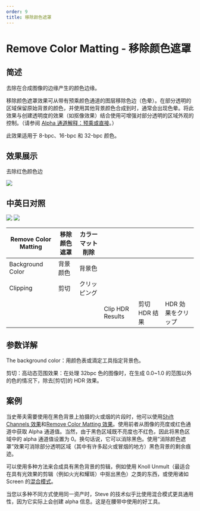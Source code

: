 ```yaml
---
order: 9
title: 移除颜色遮罩
---
```


# Remove Color Matting - 移除颜色遮罩

## 简述

去除在合成图像的边缘产生的颜色边缘。

移除颜色遮罩效果可从带有预乘颜色通道的图层移除色边（色晕）。在部分透明的区域保留原始背景的颜色，并使用其他背景颜色合成到时，通常会出现色晕。将此效果与创建透明度的效果（如抠像效果）结合使用可增强对部分透明的区域外观的控制。（请参阅
[Alpha 通道解释：预乘或直接](https://helpx.adobe.com/cn/after-effects/using//importing-interpreting-footage-items.html#alpha_channel_interpretation_premultiplied_or_straight)。）

此效果适用于 8-bpc、16-bpc 和 32-bpc 颜色。

## 效果展示

去除红色颜色边

![](https://mir.yuelili.com/user/AE/effects/ext/image00412.jpg)

## 中英日对照

![](https://mir.yuelili.com/user/AE/effects/AE-Effects-Channel-Remove_Color_Matting.png)
![](https://mir.yuelili.com/user/AE/effects/AE-Effects-Channel-Remove_Color_Matting_cn.png)

| Remove Color Matting | 移除颜色遮罩 | カラーマット削除 |                  |               |                    |
| -------------------- | ------------ | ---------------- | ---------------- | ------------- | ------------------ |
| Background Color     | 背景颜色     | 背景色           |                  |               |                    |
| Clipping             | 剪切         | クリッピング     |                  |               |                    |
|                      |              |                  | Clip HDR Results | 剪切 HDR 结果 | HDR 効果をクリップ |

## 参数详解

The background color：用颜色表或滴定工具指定背景色。

剪切：高动态范围效果：在处理 32bpc 色的图像时，在生成 0.0~1.0 的范围以外的色的情况下，除去[剪切]的 HDR 效果。

## 案例

当史蒂夫需要使用在黑色背景上拍摄的火或烟的片段时，他可以使用[Shift
Channels 效果](http://help.adobe.com/en_US/AfterEffects/9.0/WS3878526689cb91655866c1103a9d3c597-7b8da.html)和[Remove
Color
Matting 效果](http://help.adobe.com/en_US/AfterEffects/9.0/WS3878526689cb91655866c1103a9d3c597-7b90a.html)。使用前者从图像的亮度或红色通道中获取 Alpha 通道值。当然，由于黑色区域既不亮度也不红色，因此将黑色区域中的 alpha 通道值设置为 0。换句话说，它可以消除黑色。使用“消除颜色遮罩”效果可消除部分透明区域（其中有许多起火或冒烟的地方）黑色背景的剩余痕迹。

可以使用多种方法来合成具有黑色背景的剪辑，例如使用 Knoll
Unmult（最适合在具有光效果的剪辑（例如火光和耀斑）中抠出黑色）之类的东西，或使用诸如 Screen
的[混合模式](http://help.adobe.com/en_US/AfterEffects/9.0/WSFB0FE760-71F3-4616-AE88-275D718E7125a.html)。

当您以多种不同方式使用同一资产时，Steve 的技术似乎比使用混合模式更具通用性，因为它实际上会创建 alpha 信息。这是在腰带中使用的好工具。
